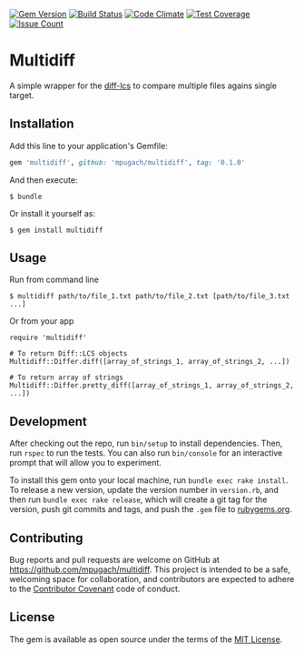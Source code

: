 [![Gem Version](https://badge.fury.io/rb/multidiff.svg)](https://badge.fury.io/rb/multidiff)
[![Build Status](https://secure.travis-ci.org/mpugach/multidiff.png?branch=master)](https://travis-ci.org/mpugach/multidiff)
[![Code Climate](https://codeclimate.com/github/mpugach/multidiff/badges/gpa.svg)](https://codeclimate.com/github/mpugach/multidiff)
[![Test Coverage](https://codeclimate.com/github/mpugach/multidiff/badges/coverage.svg)](https://codeclimate.com/github/mpugach/multidiff/coverage)
[![Issue Count](https://codeclimate.com/github/mpugach/multidiff/badges/issue_count.svg)](https://codeclimate.com/github/mpugach/multidiff)

# Multidiff

A simple wrapper for the [diff-lcs](https://github.com/halostatue/diff-lcs) to compare multiple files agains single target.

## Installation

Add this line to your application's Gemfile:

```ruby
gem 'multidiff', github: 'mpugach/multidiff', tag: '0.1.0'
```

And then execute:

    $ bundle

Or install it yourself as:

    $ gem install multidiff

## Usage

Run from command line

    $ multidiff path/to/file_1.txt path/to/file_2.txt [path/to/file_3.txt ...]

Or from your app

    require 'multidiff'

    # To return Diff::LCS objects
    Multidiff::Differ.diff([array_of_strings_1, array_of_strings_2, ...])

    # To return array of strings
    Multidiff::Differ.pretty_diff([array_of_strings_1, array_of_strings_2, ...])


## Development

After checking out the repo, run `bin/setup` to install dependencies. Then, run `rspec` to run the tests. You can also run `bin/console` for an interactive prompt that will allow you to experiment.

To install this gem onto your local machine, run `bundle exec rake install`. To release a new version, update the version number in `version.rb`, and then run `bundle exec rake release`, which will create a git tag for the version, push git commits and tags, and push the `.gem` file to [rubygems.org](https://rubygems.org).

## Contributing

Bug reports and pull requests are welcome on GitHub at https://github.com/mpugach/multidiff. This project is intended to be a safe, welcoming space for collaboration, and contributors are expected to adhere to the [Contributor Covenant](http://contributor-covenant.org) code of conduct.


## License

The gem is available as open source under the terms of the [MIT License](http://opensource.org/licenses/MIT).

